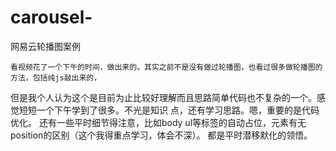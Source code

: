 # carousel-
网易云轮播图案例


    看视频花了一个下午的时间，做出来的。其实之前不是没有做过轮播图，也看过很多做轮播图的方法，包括纯js敲出来的，
但是我个人认为这个是目前为止比较好理解而且思路简单代码也不复杂的一个。感觉短短一个下午学到了很多。不光是知识
点，还有学习思路。嗯，重要的是代码优化。
   还有一些平时细节得注意，比如body ul等标签的自动占位，元素有无position的区别（这个我得重点学习，体会不深）。
都是平时潜移默化的领悟。
